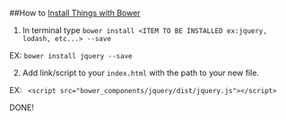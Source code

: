 ##How to [Install Things with Bower](http://bower.io/#install-bower)

1) In terminal type `bower install <ITEM TO BE INSTALLED ex:jquery, lodash, etc...> --save`

EX: `bower install jquery --save`

2) Add link/script to your `index.html` with the path to your new file. 

EX: ` <script src="bower_components/jquery/dist/jquery.js"></script>`

DONE!
